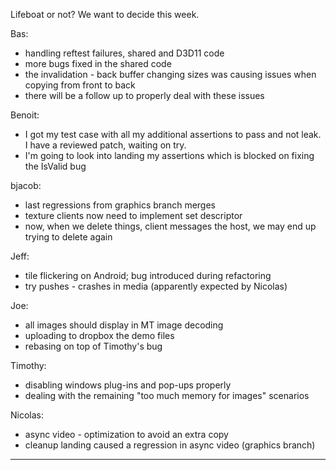 Lifeboat or not?  We want to decide this week.


Bas:
* handling reftest failures, shared and D3D11 code
* more bugs fixed in the shared code
* the invalidation - back buffer changing sizes was causing issues when copying from front to back
* there will be a follow up to properly deal with these issues

Benoit:
* I got my test case with all my additional assertions to pass and not leak. I have a reviewed patch, waiting on try.
* I'm going to look into landing my assertions which is blocked on fixing the IsValid bug

bjacob:
* last regressions from graphics branch merges
* texture clients now need to implement set descriptor
* now, when we delete things, client messages the host, we may end up trying to delete again

Jeff:
* tile flickering on Android; bug introduced during refactoring
* try pushes - crashes in media (apparently expected by Nicolas)

Joe:
* all images should display in MT image decoding
* uploading to dropbox the demo files
* rebasing on top of Timothy's bug

Timothy:
* disabling windows plug-ins and pop-ups properly
* dealing with the remaining "too much memory for images" scenarios

Nicolas:
* async video - optimization to avoid an extra copy
* cleanup landing caused a regression in async video (graphics branch)

________________


